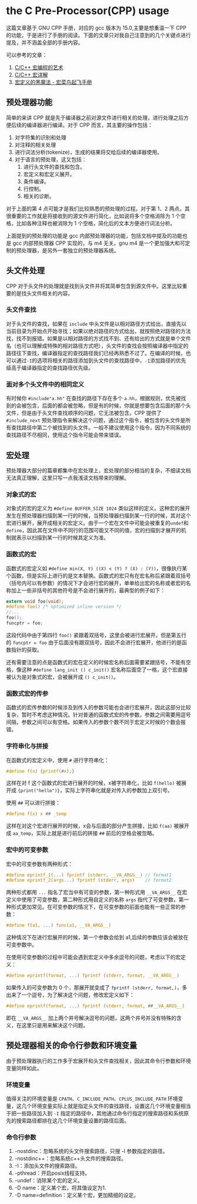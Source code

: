 # the C Pre-Processor(CPP) usage

这篇文章基于 GNU CPP 手册，对应的 gcc 版本为 15.0,主要是想重温一下 CPP 的功能，于是进行了手册的阅读。下面的文章只对我自己注意到的几个关键点进行提及，并不涵盖全部的手册内容。

可以参考的文章：

1. [C/C++ 宏编程的艺术](https://bot-man-jl.github.io/articles/?post=2020/Macro-Programming-Art)
2. [C/C++ 宏详解](https://www.ljjyy.com/archives/2023/05/100648)
3. [宏定义的黑魔法 - 宏菜鸟起飞手册](https://onevcat.com/2014/01/black-magic-in-macro/)

## 预处理器功能

简单的来讲 CPP 就是先于编译器之前对源文件进行相关的处理，进行处理之后方便后续的编译器进行编译。对于 CPP 而言，其主要的操作包括：

1. 对字符集的识别和处理
2. 对注释的相关处理
3. 进行词法分析(tokenize)，生成的结果将交给后续的编译器使用。
4. 对于语言的预处理，这又包括：
   1. 进行头文件的查找和包含。
   2. 宏定义和宏定义展开。
   3. 条件编译。
   4. 行控制。
   5. 相关的诊断。

对于上面的第 4 点可能才是我们比较熟悉的预处理的过程。对于第 1、2 两点，其很重要的工作就是将接收到的源文件进行简化，比如说将多个空格消除为 1 个空格，比如各种注释也被消除为 1 个空格，简化后的文本方便进行词法分析。

上面提到的预处理的功能是 gcc 内部预处理器的功能，包括文档中提及的功能也是 gcc 内部预处理器 CPP 实现的，与 m4 无关。gnu m4 是一个更加强大和可定制的预处理器，是另外一套独立的预处理器系统。

## 头文件处理

CPP 对于头文件的处理就是找到头文件并将其简单包含到源文件中。这里比较重要的是找头文件相关的内容。

### 头文件查找

对于头文件的查找，如果在 `include` 中头文件是以相对路径方式给出，直接先以当前目录为开始点开始寻找；如果以绝对路径的方式给出，就按照绝对路径的方法找，找不到报错。如果是以相对路径的方式找不到、还有给出的方式就是单个文件名（也可以理解成特殊的相对路径方式吧），头文件的查找会按照编译器中指定的路径往下查找，编译器指定的查找路径我们已经再熟悉不过了。在编译的时候，也可以通过`-I`的选项将相关的路径添加到头文件的查找路径中，`-I`添加路径的优先级高于编译器指定的查找路径优先级。

### 面对多个头文件中的相同定义

有时候你 `#include"a.hh"` 在查找的路径下存在多个 `a.hh`，根据规则，优先被找到的会被包含，后面的都会被忽略，但是有的时候，你就是想要包含后面的那个头文件，但是由于头文件查找顺序的问题，它无法被包含。CPP 提供了 `#include_next` 预处理指令来解决这个问题，通过这个指令，被包含的头文件是所有查找路径中第二个被找到的头文件。一般不建议使用这个指令，因为不同系统的查找路径不尽相同，使用这个指令可能会带来错误。

## 宏处理

预处理器大部分的篇章都集中在宏处理上，宏处理的部分相当的复杂，不细读文档无法真正理解，这里只写一点我浅读文档带来的理解。

### 对象式的宏

对象式的宏的定义为 `#define BUFFER_SIZE 1024` 类似这样的定义。这种宏的展开发生在预处理器扫描到某一行的时候，当预处理器扫描到某一行的时候，其对这个宏进行展开，展开成相关的宏定义。由于一个宏在文件中可能会被重复的`undef`和`define`，因此其在文件中不同行的范围可能又不同的值，宏的扫描到才展开的机制就表示以扫描到某一行的时候其定义为准。

### 函数式的宏

函数式的宏定义如 `#define min(X, Y) ((X) < (Y) ? (X) : (Y))`，很像执行某个函数，但是实际上进行的是文本替换。函数式的宏只有在宏名称后紧跟着双括号（括号内可以有参数）的情况下才会进行宏的展开，单单给出宏的名称或者宏的名称加上一些非括号的其他符号是不会进行展开的，最典型的例子如下：

```c
extern void foo(void); 
#define foo() /* optimized inline version */ 
//... 
foo(); 
funcptr = foo;
```

这段代码中由于第四行 `foo()` 紧跟着双括号，这里会被进行宏展开。但是第五行的 `funcptr = foo` 由于后面没有跟双括号，因此不会进行宏展开，他进行的是函数指针的获取。

还有需要注意的点是函数式的宏在定义的时候宏名称后面需要紧跟括号，不能有空格，像这种 `#define lang_init () c_init()` 宏名称后面空了一格，这个宏直接被认为是对象式的宏，会被展开成 `() c_init()`。

### 函数式宏的传参

函数式的宏传参数的时候涉及到传入的参数可能也会进行宏展开，因此这部分比较复杂，暂时不考虑这种情况。针对普通的函数式宏的传参数，参数之间需要用逗号间隔，参数之间可以有空格。如果传入的参数个数不同于宏定义时候的个数会报错。

### 字符串化与拼接

在函数式的宏定义中，使用 `#` 进行字符串化：

```c
#define f(x) {printf(#x);}
```

这样在对 f 这个函数式的宏进行展开的时候，x被字符串化，比如 `f(hello)` 被展开成 `{print("hello")}`，实际上字符串化就是对传入的参数加上双引号。

使用 `##` 可以进行拼接：

```c
#define f(x) x ## _temp
```

这样在对这个宏进行展开的时候，x会与后面的部分产生拼接，比如 `f(aa)` 被展开成 `aa_temp`，实际上就是进行前后的拼接 `##` 前后的空格会被忽略。

### 宏中的可变参数

宏中的可变参数有两种形式：

```c
#define eprintf_1(...) fprintf (stderr, __VA_ARGS__) // format1
#define eprintf_2(args...) fprintf (stderr, args)    // format2
```

两种形式都用 `...` 指名了宏当中有可变的参数，第一种形式用 `__VA_ARGS__` 在宏定义中使用了可变参数，第二种形式用自定义的名称 `args` 指代了可变参数，第一种形式更加常见。在可变参数的情况下，在可变参数的前面也能有一些正常的参数：

```c
#define f(a1, ...) func(a1, __VA_ARGS__)
```

这种情况下在进行宏展开的时候，第一个参数会给到 a1,后续的参数应该会被放在可变参数中。

在使用可变参数的过程中可能会遇到宏定义中多余逗号的问题，考虑以下的宏定义：

```c
#define eprintf(format, ...) fprintf (stderr, format, __VA_ARGS__)
```

如果传入的可变参数为 0 个，那展开就变成了 `fprintf (stderr, format,)`，多出来了一个逗号，为了解决这个问题，修改宏定义如下：

```c
#define eprintf(format, ...) fprintf (stderr, format, ##__VA_ARGS__)
```

即在 `__VA_ARGS__` 加上两个井号解决逗号的问题，这两个井号并没有特殊的含义，在这里只是用来解决这个问题。

## 预处理器相关的命令行参数和环境变量

由于预处理器执行的工作多于宏展开和头文件查找相关，因此其命令行参数和环境变量同样如此。

### 环境变量

值得关注的环境变量是 `CPATH`、`C_INCLUDE_PATH`、`CPLUS_INCLUDE_PATH` 环境变量，这几个环境变量实际上就是指定头文件的查找路径，设置这几个环境变量相当于把一些路径加入到 `-I` 指定的路径中，其他通过命令行指定的搜索路径和系统原先的搜索路径都排在这几个环境变量设置的路径后面。

### 命令行参数

1. -nostdinc：忽略系统的头文件搜索路径，只搜 -I 参数指定的路径。
2. -nostdinc++：忽略系统c++头文件的搜索路径。
3. -I：添加头文件的搜索路径。
4. -pthread：开启posix线程支持。
5. -undef：消除某个宏的定义。
6. -D name：定义某个宏，将其值设定为1.
7. -D name=definition：定义某个宏，更加精细的设定。
